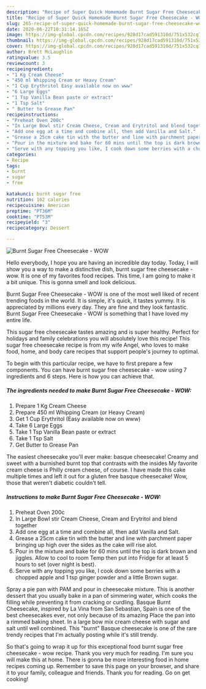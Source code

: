 ```yaml
---
description: "Recipe of Super Quick Homemade Burnt Sugar Free Cheesecake - WOW"
title: "Recipe of Super Quick Homemade Burnt Sugar Free Cheesecake - WOW"
slug: 265-recipe-of-super-quick-homemade-burnt-sugar-free-cheesecake-wow
date: 2020-06-22T10:31:14.165Z
image: https://img-global.cpcdn.com/recipes/928d17cad591310d/751x532cq70/burnt-sugar-free-cheesecake-wow-recipe-main-photo.jpg
thumbnail: https://img-global.cpcdn.com/recipes/928d17cad591310d/751x532cq70/burnt-sugar-free-cheesecake-wow-recipe-main-photo.jpg
cover: https://img-global.cpcdn.com/recipes/928d17cad591310d/751x532cq70/burnt-sugar-free-cheesecake-wow-recipe-main-photo.jpg
author: Brett McLaughlin
ratingvalue: 3.5
reviewcount: 3
recipeingredient:
- "1 Kg Cream Cheese"
- "450 ml Whipping Cream or Heavy Cream"
- "1 Cup Erythritol Easy available now on www"
- "6 Large Eggs"
- "1 Tsp Vanilla Bean paste or extract"
- "1 Tsp Salt"
- " Butter to Grease Pan"
recipeinstructions:
- "Preheat Oven 200c"
- "In Large Bowl stir Cream Cheese, Cream and Erytritol and blend together"
- "Add one egg at a time and combine all, then add Vanilla and Salt."
- "Grease a 25cm cake tin with the butter and line with parchment paper bringing up high over the sides as the cake will rise alot."
- "Pour in the mixture and bake for 60 mins until the top is dark brown and jiggles. Allow to cool to room Temp then put into Fridge for at least 5 hours to set (over night is best)."
- "Serve with any topping you like, I cook down some berries with a chopped apple and 1 tsp ginger powder and a little Brown sugar."
categories:
- Recipe
tags:
- burnt
- sugar
- free

katakunci: burnt sugar free 
nutrition: 162 calories
recipecuisine: American
preptime: "PT36M"
cooktime: "PT53M"
recipeyield: "3"
recipecategory: Dessert

---
```



![Burnt Sugar Free Cheesecake - WOW](https://img-global.cpcdn.com/recipes/928d17cad591310d/751x532cq70/burnt-sugar-free-cheesecake-wow-recipe-main-photo.jpg)

Hello everybody, I hope you are having an incredible day today. Today, I will show you a way to make a distinctive dish, burnt sugar free cheesecake - wow. It is one of my favorites food recipes. This time, I am going to make it a bit unique. This is gonna smell and look delicious.

Burnt Sugar Free Cheesecake - WOW is one of the most well liked of recent trending foods in the world. It is simple, it's quick, it tastes yummy. It is appreciated by millions every day. They are fine and they look fantastic. Burnt Sugar Free Cheesecake - WOW is something that I have loved my entire life.

This sugar free cheesecake tastes amazing and is super healthy. Perfect for holidays and family celebrations you will absolutely love this recipe! This sugar free cheesecake recipe is from my wife Angel, who loves to make food, home, and body care recipes that support people&#39;s journey to optimal.


To begin with this particular recipe, we have to first prepare a few components. You can have burnt sugar free cheesecake - wow using 7 ingredients and 6 steps. Here is how you can achieve that.

<!--inarticleads1-->

##### The ingredients needed to make Burnt Sugar Free Cheesecake - WOW:

1. Prepare 1 Kg Cream Cheese
1. Prepare 450 ml Whipping Cream (or Heavy Cream)
1. Get 1 Cup Erythritol (Easy available now on www)
1. Take 6 Large Eggs
1. Take 1 Tsp Vanilla Bean paste or extract
1. Take 1 Tsp Salt
1. Get  Butter to Grease Pan


The easiest cheesecake you&#39;ll ever make: basque cheesecake! Creamy and sweet with a burnished burnt top that contrasts with the insides My favorite cream cheese is Philly cream cheese, of course. I have made this cake multiple times and left it out for a gluten free basque cheesecake! Wow, those that weren&#39;t diabetic couldn&#39;t tell. 

<!--inarticleads2-->

##### Instructions to make Burnt Sugar Free Cheesecake - WOW:

1. Preheat Oven 200c
1. In Large Bowl stir Cream Cheese, Cream and Erytritol and blend together
1. Add one egg at a time and combine all, then add Vanilla and Salt.
1. Grease a 25cm cake tin with the butter and line with parchment paper bringing up high over the sides as the cake will rise alot.
1. Pour in the mixture and bake for 60 mins until the top is dark brown and jiggles. Allow to cool to room Temp then put into Fridge for at least 5 hours to set (over night is best).
1. Serve with any topping you like, I cook down some berries with a chopped apple and 1 tsp ginger powder and a little Brown sugar.


Spray a pie pan with PAM and pour in cheesecake mixture. This is another dessert that you usually bake in a pan of simmering water, which cooks the filling while preventing it from cracking or curdling. Basque Burnt Cheesecake, inspired by La Vina from San Sebastian, Spain is one of the best cheesecakes ever, not only because of its amazing Place the pan into a rimmed baking sheet. In a large bow mix cream cheese with sugar and salt until well combined. This &#34;burnt&#34; Basque cheesecake is one of the rare trendy recipes that I&#39;m actually posting while it&#39;s still trendy. 

So that's going to wrap it up for this exceptional food burnt sugar free cheesecake - wow recipe. Thank you very much for reading. I'm sure you will make this at home. There is gonna be more interesting food in home recipes coming up. Remember to save this page on your browser, and share it to your family, colleague and friends. Thank you for reading. Go on get cooking!
